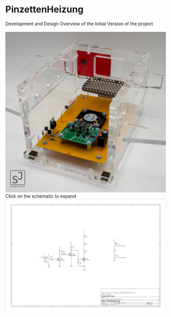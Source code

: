 # PinzettenHeizung
Development and Design Overview of the Initial Version of the project
<br>
<br>
<img src="IMG_8964-2.jpg" alt="Image" width="500"/>
<br>
Click on the schematic to expand
<br>
<a href="Schaltplan.pdf" target="_blank">
    <img src="schaltplan.png" alt="PDF Preview" width="500">
</a>
